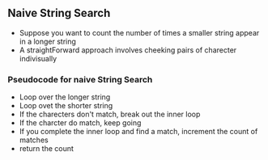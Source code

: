 ## Naive String Search

<ul>
<li>Suppose you want to count the number of times a smaller string appear in a longer string
</li>
<li>A straightForward approach involves cheeking pairs of charecter indivisually</li>
</ul>

### Pseudocode for naive String Search

<ul>
<li>Loop over the longer string</li>
<li>Loop ovet the shorter string</li>
<li>If the charecters don't match, break out the inner loop</li>
<li>If the charcter do match, keep going </li>
<li>If you complete the inner loop and find a match, increment the count of matches</li>
<li>return the count</li>
</ul>